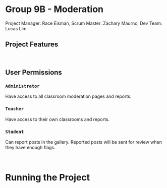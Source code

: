 # Group 9B - Moderation

Project Manager: Race Eisman, Scrum Master: Zachary Maurno, Dev Team: Lucas Lim

## Project Features


<br/>

## User Permissions

### `Administrator` 
Have access to all classroom moderation pages and reports.

### `Teacher`
Have access to their own classrooms and reports.

### `Student`
Can report posts in the gallery. Reported posts will be sent for review when they have enough flags.


<br/>

# Running the Project




